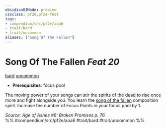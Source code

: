 ```yaml
---
obsidianUIMode: preview
cssclass: pf2e,pf2e-feat
tags:
- compendium/src/pf2e/aoa6
- trait/bard
- trait/uncommon
aliases: ["Song Of The Fallen"]
---
```

# Song Of The Fallen  *Feat 20*  
[bard](Reference/Rules/Traits/bard.md "Bard Class Trait")  [uncommon](uncommon.md "Uncommon Rarity Trait")  

- **Prerequisites**: focus pool

The moving power of your songs can stir the spirits of the dead to rise once more and fight alongside you. You learn the [song of the fallen](Reference/Compendium/Spells/song-of-the-fallen-aoa6.md) composition spell. Increase the number of Focus Points in your focus pool by 1.

*Source: Age of Ashes #6: Broken Promises p. 76*  
%% #compendium/src/pf2e/aoa6 #trait/bard #trait/uncommon %%